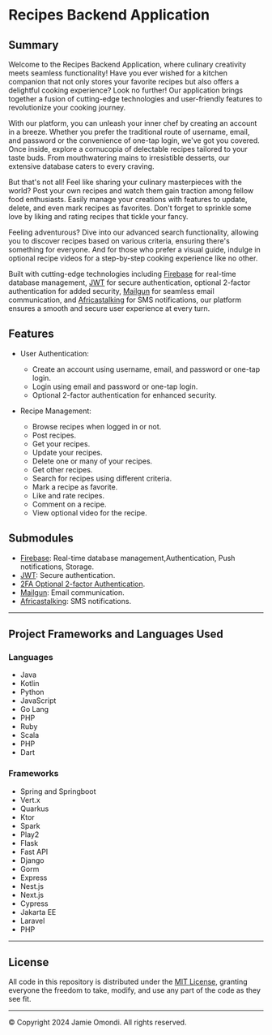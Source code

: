 # Recipes Backend Application

## Summary

Welcome to the Recipes Backend Application, where culinary creativity meets seamless functionality! Have you ever wished for a kitchen companion that not only stores your favorite recipes but also offers a delightful cooking experience? Look no further! Our application brings together a fusion of cutting-edge technologies and user-friendly features to revolutionize your cooking journey.

With our platform, you can unleash your inner chef by creating an account in a breeze. Whether you prefer the traditional route of username, email, and password or the convenience of one-tap login, we've got you covered. Once inside, explore a cornucopia of delectable recipes tailored to your taste buds. From mouthwatering mains to irresistible desserts, our extensive database caters to every craving.

But that's not all! Feel like sharing your culinary masterpieces with the world? Post your own recipes and watch them gain traction among fellow food enthusiasts. Easily manage your creations with features to update, delete, and even mark recipes as favorites. Don't forget to sprinkle some love by liking and rating recipes that tickle your fancy.

Feeling adventurous? Dive into our advanced search functionality, allowing you to discover recipes based on various criteria, ensuring there's something for everyone. And for those who prefer a visual guide, indulge in optional recipe videos for a step-by-step cooking experience like no other.

Built with cutting-edge technologies including [Firebase](https://firebase.google.com/) for real-time database management, [JWT](https://jwt.io/) for secure authentication, optional 2-factor authentication for added security, [Mailgun](https://www.mailgun.com/) for seamless email communication, and [Africastalking](https://developers.africastalking.com/) for SMS notifications, our platform ensures a smooth and secure user experience at every turn.


## Features

- User Authentication:
    - Create an account using username, email, and password or one-tap login.
    - Login using email and password or one-tap login.
    - Optional 2-factor authentication for enhanced security.

- Recipe Management:
    - Browse recipes when logged in or not.
    - Post recipes.
    - Get your recipes.
    - Update your recipes.
    - Delete one or many of your recipes.
    - Get other recipes.
    - Search for recipes using different criteria.
    - Mark a recipe as favorite.
    - Like and rate recipes.
    - Comment on a recipe.
    - View optional video for the recipe.

## Submodules

- [Firebase](https://firebase.google.com/): Real-time database management,Authentication, Push notifications, Storage.
- [JWT](https://jwt.io/): Secure authentication.
- [2FA Optional 2-factor Authentication]().
- [Mailgun](https://www.mailgun.com/): Email communication.
- [Africastalking](https://developers.africastalking.com/): SMS notifications.

---

## Project Frameworks and Languages Used
### Languages
* Java
* Kotlin
* Python
* JavaScript
* Go Lang
* PHP
* Ruby
* Scala
* PHP
* Dart

### Frameworks

- Spring and Springboot
- Vert.x
- Quarkus
- Ktor
- Spark
- Play2
- Flask
- Fast API
- Django
- Gorm
- Express
- Nest.js
- Next.js
- Cypress
- Jakarta EE
- Laravel
- PHP

---

## License

All code in this repository is distributed under the [MIT License](https://github.com/git/git-scm.com/blob/main/MIT-LICENSE.txt), granting everyone the freedom to take, modify, and use any part of the code as they see fit.

---

&copy; Copyright 2024 Jamie Omondi. All rights reserved.
